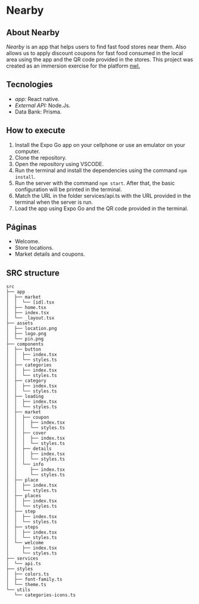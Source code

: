 # Nearby

## About Nearby

_Nearby_ is an app that helps users to find fast food stores near them. Also allows us to apply discount coupons for fast food consumed in the local area using the app and the QR code provided in the stores. This project was created as an immersion exercise for the platform [nwl.](https://www.rocketseat.com.br/)

## Tecnologies

- _app:_ React native.
- _External API:_ Node.Js.
- Data Bank: Prisma.

## How to execute

1. Install the Expo Go app on your cellphone or use an emulator on your computer.
2. Clone the repository.
3. Open the repository using VSCODE.
4. Run the terminal and install the dependencies using the command ```npm install```.
5. Run the server with the command ```npm start```. After that, the basic configuration will be printed in the terminal.
6. Match the URL in the folder services/api.ts with the URL provided in the terminal when the server is run.
7. Load the app using Expo Go and the QR code provided in the terminal.

## Páginas
- Welcome.
- Store locations.
- Market details and coupons.

## SRC structure
```
src
├── app
│  ├── market
│  │  └── [id].tsx
│  ├── home.tsx
│  ├── index.tsx
│  └── _layout.tsx
├── assets
│  ├── location.png
│  ├── logo.png
│  └── pin.png
├── components
│  ├── button
│  │  ├── index.tsx
│  │  └── styles.ts
│  ├── categories
│  │  ├── index.tsx
│  │  └── styles.ts
│  ├── category
│  │  ├── index.tsx
│  │  └── styles.ts
│  ├── loading
│  │  ├── index.tsx
│  │  └── styles.ts
│  ├── market
│  │  ├── coupon
│  │  │  ├── index.tsx
│  │  │  └── styles.ts
│  │  ├── cover
│  │  │  ├── index.tsx
│  │  │  └── styles.ts
│  │  ├── details
│  │  │  ├── index.tsx
│  │  │  └── styles.ts
│  │  └── info
│  │     ├── index.tsx
│  │     └── styles.ts
│  ├── place
│  │  ├── index.tsx
│  │  └── styles.ts
│  ├── places
│  │  ├── index.tsx
│  │  └── styles.ts
│  ├── step
│  │  ├── index.tsx
│  │  └── styles.ts
│  ├── steps
│  │  ├── index.tsx
│  │  └── styles.ts
│  └── welcome
│     ├── index.tsx
│     └── styles.ts
├── services
│  └── api.ts
├── styles
│  ├── colors.ts
│  ├── font-family.ts
│  └── theme.ts
└── utils
   └── categories-icons.ts
```
